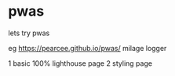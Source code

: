 # pwas
lets try pwas

eg https://pearcee.github.io/pwas/
milage logger

1 basic 100% lighthouse page 
2 styling page